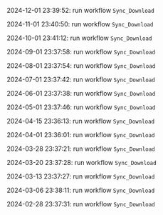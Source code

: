 2024-12-01 23:39:52: run workflow `Sync_Download` 

2024-11-01 23:40:50: run workflow `Sync_Download` 

2024-10-01 23:41:12: run workflow `Sync_Download` 

2024-09-01 23:37:58: run workflow `Sync_Download` 

2024-08-01 23:37:54: run workflow `Sync_Download` 

2024-07-01 23:37:42: run workflow `Sync_Download` 

2024-06-01 23:37:38: run workflow `Sync_Download` 

2024-05-01 23:37:46: run workflow `Sync_Download` 

2024-04-15 23:36:13: run workflow `Sync_Download` 

2024-04-01 23:36:01: run workflow `Sync_Download` 

2024-03-28 23:37:21: run workflow `Sync_Download` 

2024-03-20 23:37:28: run workflow `Sync_Download` 

2024-03-13 23:37:27: run workflow `Sync_Download` 

2024-03-06 23:38:11: run workflow `Sync_Download` 

2024-02-28 23:37:31: run workflow `Sync_Download` 


